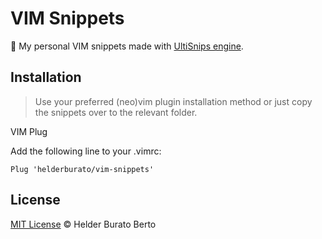 # VIM Snippets

🧪 My personal VIM snippets made with [UltiSnips engine](https://github.com/SirVer/ultisnips).

## Installation

> Use your preferred (neo)vim plugin installation method or just copy the snippets over to the relevant folder.

VIM Plug

Add the following line to your .vimrc:
```
Plug 'helderburato/vim-snippets'
```

## License

[MIT License](LICENSE) © Helder Burato Berto